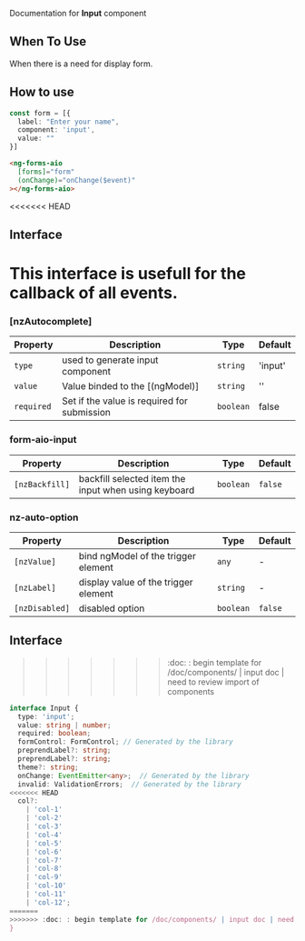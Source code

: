 Documentation for **Input** component

## When To Use

When there is a need for display form.

## How to use

```ts
const form = [{
  label: "Enter your name",
  component: 'input',
  value: ""
}]
```

```html
<ng-forms-aio
  [forms]="form"
  (onChange)="onChange($event)"
></ng-forms-aio>
```
<<<<<<< HEAD
## Interface

This interface is usefull for the callback of all events.
=======

### [nzAutocomplete]

| Property           | Description                              | Type                      | Default |
| ------------------ | ---------------------------------------- | ------------------------- | ------- |
| `type` | used to generate input component | `string` | 'input'       |
| `value` | Value binded to the [(ngModel)] | `string`| ''       |
| `required` | Set if the value is required for submission | `boolean` | false       |

### form-aio-input

| Property                       | Description                                                                                                           | Type                            | Default                         |
| ------------------------------ | --------------------------------------------------------------------------------------------------------------------- | ------------------------------- | ------------------------------- |
| `[nzBackfill]`                 | backfill selected item the input when using keyboard                                                                  | `boolean`                       | `false`                         |

### nz-auto-option

| Property       | Description                          | Type      | Default |
| -------------- | ------------------------------------ | --------- | ------- |
| `[nzValue]`    | bind ngModel of the trigger element  | `any`     | -       |
| `[nzLabel]`    | display value of the trigger element | `string`  | -       |
| `[nzDisabled]` | disabled option                      | `boolean` | `false` |

## Interface
>>>>>>> :doc: : begin template for /doc/components/ | input doc | need to review import of components

```ts
interface Input {
  type: 'input';
  value: string | number;
  required: boolean;
  formControl: FormControl; // Generated by the library
  preprendLabel?: string;
  preprendLabel?: string;
  theme?: string;
  onChange: EventEmitter<any>;  // Generated by the library
  invalid: ValidationErrors;  // Generated by the library
<<<<<<< HEAD
  col?:
    | 'col-1'
    | 'col-2'
    | 'col-3'
    | 'col-4'
    | 'col-5'
    | 'col-6'
    | 'col-7'
    | 'col-8'
    | 'col-9'
    | 'col-10'
    | 'col-11'
    | 'col-12';
=======
>>>>>>> :doc: : begin template for /doc/components/ | input doc | need to review import of components
}
```
